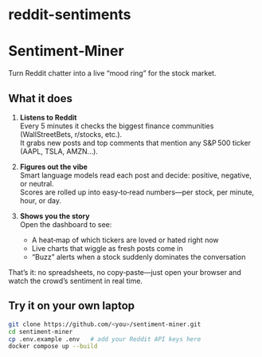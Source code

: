 # reddit-sentiments
# Sentiment‑Miner

Turn Reddit chatter into a live “mood ring” for the stock market.

## What it does 

1. **Listens to Reddit**  
   Every 5 minutes it checks the biggest finance communities (WallStreetBets, r/stocks, etc.).  
   It grabs new posts and top comments that mention any S&P 500 ticker (AAPL, TSLA, AMZN…).

2. **Figures out the vibe**  
   Smart language models read each post and decide: positive, negative, or neutral.  
   Scores are rolled up into easy‑to‑read numbers—per stock, per minute, hour, or day.

3. **Shows you the story**  
   Open the dashboard to see:  
   * A heat‑map of which tickers are loved or hated right now  
   * Live charts that wiggle as fresh posts come in  
   * “Buzz” alerts when a stock suddenly dominates the conversation

That’s it: no spreadsheets, no copy‑paste—just open your browser and watch the crowd’s sentiment in real time.

## Try it on your own laptop

```bash
git clone https://github.com/<you>/sentiment-miner.git
cd sentiment-miner
cp .env.example .env   # add your Reddit API keys here
docker compose up --build
